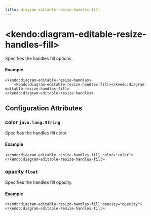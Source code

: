 ```yaml
---
title: diagram-editable-resize-handles-fill
---
```


# \<kendo:diagram-editable-resize-handles-fill\>

Specifies the handles fill options.

#### Example
    <kendo:diagram-editable-resize-handles>
        <kendo:diagram-editable-resize-handles-fill></kendo:diagram-editable-resize-handles-fill>
    </kendo:diagram-editable-resize-handles>

## Configuration Attributes

### color `java.lang.String`

Specifies the handles fill color.

#### Example
    <kendo:diagram-editable-resize-handles-fill color="color">
    </kendo:diagram-editable-resize-handles-fill>

### opacity `float`

Specifies the handles fill opacity.

#### Example
    <kendo:diagram-editable-resize-handles-fill opacity="opacity">
    </kendo:diagram-editable-resize-handles-fill>

